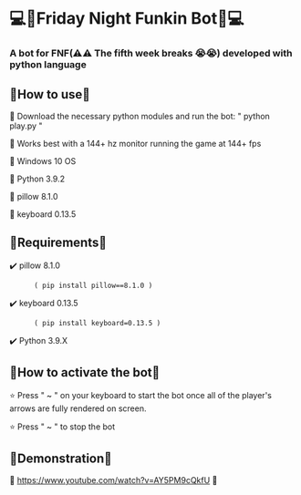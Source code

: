 # 💻🔦Friday Night Funkin Bot🔦💻

### A bot for FNF(⚠️⚠️ The fifth week breaks 😭😭) developed with python language

## 🔧How to use🔨

🔸 Download the necessary python modules and run the bot: " python play.py "

🔹 Works best with a 144+ hz monitor running the game at 144+ fps

🔸 Windows 10 OS

🔹 Python 3.9.2

🔸 pillow 8.1.0

🔹 keyboard 0.13.5

## 🔧Requirements🔨

✔️ pillow 8.1.0

          ( pip install pillow==8.1.0 )

✔️ keyboard 0.13.5

          ( pip install keyboard=0.13.5 )

✔️ Python 3.9.X

## 🔧How to activate the bot🔨

⭐ Press " ~ " on your keyboard to start the bot once all of the player's arrows are fully rendered on screen.

⭐ Press " ~ " to stop the bot

## 🔧Demonstration🔨

📌 https://www.youtube.com/watch?v=AY5PM9cQkfU 📌
